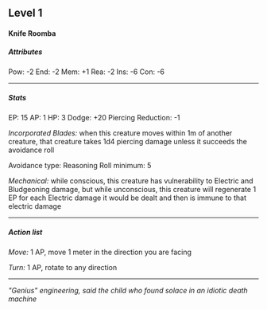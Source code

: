 ## Level 1
#### Knife Roomba

##### Attributes

Pow: -2
End: -2
Mem: +1
Rea: -2
Ins: -6
Con: -6

---
##### Stats

EP: 15
AP: 1
HP: 3
Dodge: +20
Piercing Reduction: -1

*Incorporated Blades:* when this creature moves within 1m of another creature, that creature takes 1d4 piercing damage unless it succeeds the avoidance roll

Avoidance type: Reasoning
Roll minimum: 5

*Mechanical:* while conscious, this creature has vulnerability to Electric and Bludgeoning damage, but while unconscious, this creature will regenerate 1 EP for each Electric damage it would be dealt and then is immune to that electric damage

---
##### Action list

*Move:* 1 AP, move 1 meter in the direction you are facing

*Turn:* 1 AP, rotate to any direction

---
*"Genius" engineering, said the child who found solace in an idiotic death machine*